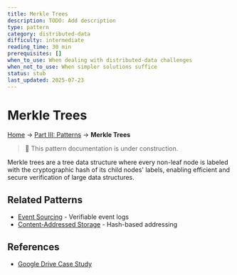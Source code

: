 ```yaml
---
title: Merkle Trees
description: TODO: Add description
type: pattern
category: distributed-data
difficulty: intermediate
reading_time: 30 min
prerequisites: []
when_to_use: When dealing with distributed-data challenges
when_not_to_use: When simpler solutions suffice
status: stub
last_updated: 2025-07-23
---
```

# Merkle Trees


<!-- Navigation -->
[Home](../introduction/index.md) → [Part III: Patterns](index.md) → **Merkle Trees**

> 🚧 This pattern documentation is under construction.

Merkle trees are a tree data structure where every non-leaf node is labeled with the cryptographic hash of its child nodes' labels, enabling efficient and secure verification of large data structures.

## Related Patterns
- [Event Sourcing](../patterns/event-sourcing.md) - Verifiable event logs
- [Content-Addressed Storage](../patterns/cas.md) - Hash-based addressing

## References
- [Google Drive Case Study](../case-studies/google-drive.md)
